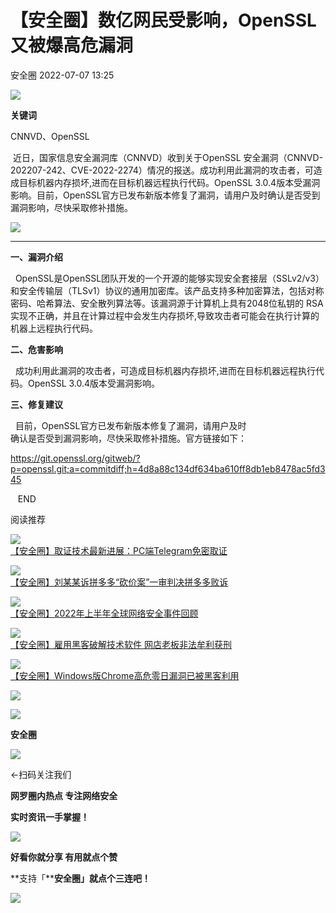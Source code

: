 #  【安全圈】数亿网民受影响，OpenSSL又被爆高危漏洞   
 安全圈   2022-07-07 13:25  
  
![](https://mmbiz.qpic.cn/mmbiz_png/aBHpjnrGylhYjcoAiaLYUrZdxEicd2xVT9maibhrXvZtqPRrb1tsIz6aEmPnuf7BicEXwCquEPeFQsVm9Inlk9H2Aw/640?wx_fmt=png "")  
  
**关键词**  
  
  
  
CNNVD、OpenSSL  
  
  
 近日，国家信息安全漏洞库（CNNVD）收到关于OpenSSL 安全漏洞（CNNVD-202207-242、CVE-2022-2274）情况的报送。成功利用此漏洞的攻击者，可造成目标机器内存损坏,进而在目标机器远程执行代码。OpenSSL 3.0.4版本受漏洞影响。目前，OpenSSL官方已发布新版本修复了漏洞，请用户及时确认是否受到漏洞影响，尽快采取修补措施。  
  
  
![](https://mmbiz.qpic.cn/mmbiz_png/aBHpjnrGylhYjcoAiaLYUrZdxEicd2xVT98KINXnDZeu0tOmNrr7GygYf0dbeEkFRvibQlMibv1iaWkQiaGsJicPMscjg/640?wx_fmt=png "")  
  
****  
**一、漏洞介绍**  
  
  OpenSSL是OpenSSL团队开发的一个开源的能够实现安全套接层（SSLv2/v3）和安全传输层（TLSv1）协议的通用加密库。该产品支持多种加密算法，包括对称密码、哈希算法、安全散列算法等。该漏洞源于计算机上具有2048位私钥的 RSA 实现不正确，并且在计算过程中会发生内存损坏,导致攻击者可能会在执行计算的机器上远程执行代码。  
  
  
**二、危害影响**  
  
  成功利用此漏洞的攻击者，可造成目标机器内存损坏,进而在目标机器远程执行代码。OpenSSL 3.0.4版本受漏洞影响。  
  
  
**三、修复建议**  
  
  目前，OpenSSL官方已发布新版本修复了漏洞，请用户及时  
确认是否受到漏洞影响，尽快采取修补措施。官方链接如下：  
  
https://git.openssl.org/gitweb/?p=openssl.git;a=commitdiff;h=4d8a88c134df634ba610ff8db1eb8478ac5fd345  
  
   END    
  
  
阅读推荐  
  
  
![](https://mmbiz.qpic.cn/mmbiz_png/aBHpjnrGylhYjcoAiaLYUrZdxEicd2xVT9Ah7ZDbuEOmDD0kEmViaadq1gGT3XMX5IpmBiaKXkIEL9dr8Wkngkz88w/640?wx_fmt=png "")  
[【安全圈】取证技术最新进展：PC端Telegram免密取证](http://mp.weixin.qq.com/s?__biz=MzIzMzE4NDU1OQ==&mid=2652004055&idx=1&sn=ee858bb9769fdb31925525f780a481b5&chksm=f36f7297c418fb81af993a2db142da9af5c05bcf0113f3c47bc60a3a9df097f9ac3c4ab6bfa5&scene=21#wechat_redirect)  
  
  
  
![](https://mmbiz.qpic.cn/mmbiz_jpg/aBHpjnrGylhYjcoAiaLYUrZdxEicd2xVT9V6iaSVLVEoDX2P0bZalibK5ENS0icHL6FibHSDzeIpLhGoe84SDuRIugQA/640?wx_fmt=jpeg "")  
[【安全圈】刘某某诉拼多多“砍价案”一审判决拼多多败诉](http://mp.weixin.qq.com/s?__biz=MzIzMzE4NDU1OQ==&mid=2652004055&idx=2&sn=258419653c1fd5727f50524a1feb6b03&chksm=f36f7297c418fb816eabdcba1b8653f23ff62b6a17e418a6c223e09ab6d9f90c9ac0c8682749&scene=21#wechat_redirect)  
  
  
  
![](https://mmbiz.qpic.cn/mmbiz_png/aBHpjnrGylhYjcoAiaLYUrZdxEicd2xVT9M3qY9ggLaOE0Y3OAianI4vGIxKgcHDawIU1pjQWFDKDcxKu8HYlvlicw/640?wx_fmt=png "")  
[【安全圈】2022年上半年全球网络安全事件回顾](http://mp.weixin.qq.com/s?__biz=MzIzMzE4NDU1OQ==&mid=2652004055&idx=3&sn=11e648e9a5acf08d527f93d2ec286183&chksm=f36f7297c418fb810cf88887a0079baf2d817f35858cbe6bf600a5cd1e689db01ebc6caf5037&scene=21#wechat_redirect)  
  
  
  
![](https://mmbiz.qpic.cn/mmbiz_jpg/aBHpjnrGylhYjcoAiaLYUrZdxEicd2xVT9cNXicbcE12ys8ibqP3CEiaaUgtN8rgMibdHUg2jzia9Oyjh8y47k3ye2UCQ/640?wx_fmt=jpeg "")  
[【安全圈】雇用黑客破解技术软件 网店老板非法牟利获刑](http://mp.weixin.qq.com/s?__biz=MzIzMzE4NDU1OQ==&mid=2652004055&idx=4&sn=08ef96e6b3cdf3cb579705abafdf884d&chksm=f36f7297c418fb81bd3e8695e5cc229d729d1c0f012d6d511dcd5bebd836c145eda6d9525af1&scene=21#wechat_redirect)  
  
  
  
![](https://mmbiz.qpic.cn/mmbiz_jpg/aBHpjnrGylhYjcoAiaLYUrZdxEicd2xVT9kYZYicA4NvFicX1cFoich0TjSkAHShh6AHm9XN9LBJo5m68rysrZWLTwA/640?wx_fmt=jpeg "")  
[【安全圈】Windows版Chrome高危零日漏洞已被黑客利用](http://mp.weixin.qq.com/s?__biz=MzIzMzE4NDU1OQ==&mid=2652004055&idx=5&sn=b8eaccebd98826d441a9e56ee120840b&chksm=f36f7297c418fb8183920721584afaddbdcc91b004f35e5dbab4c494498c9ddb337c47b108ca&scene=21#wechat_redirect)  
  
  
  
  
![](https://mmbiz.qpic.cn/mmbiz_gif/aBHpjnrGylgeVsVlL5y1RPJfUdozNyCEft6M27yliapIdNjlcdMaZ4UR4XxnQprGlCg8NH2Hz5Oib5aPIOiaqUicDQ/640?wx_fmt=gif&wxfrom=5&wx_lazy=1 "")  
  
  
  
![](https://mmbiz.qpic.cn/mmbiz_png/aBHpjnrGylgeVsVlL5y1RPJfUdozNyCEDQIyPYpjfp0XDaaKjeaU6YdFae1iagIvFmFb4djeiahnUy2jBnxkMbaw/640?wx_fmt=png&wxfrom=5&wx_lazy=1&wx_co=1 "")  
  
**安全圈**  
  
![](https://mmbiz.qpic.cn/mmbiz_gif/aBHpjnrGylgeVsVlL5y1RPJfUdozNyCEft6M27yliapIdNjlcdMaZ4UR4XxnQprGlCg8NH2Hz5Oib5aPIOiaqUicDQ/640?wx_fmt=gif&wxfrom=5&wx_lazy=1 "")  
  
  
←扫码关注我们  
  
**网罗圈内热点 专注网络安全**  
  
**实时资讯一手掌握！**  
  
  
![](https://mmbiz.qpic.cn/mmbiz_gif/aBHpjnrGylgeVsVlL5y1RPJfUdozNyCE3vpzhuku5s1qibibQjHnY68iciaIGB4zYw1Zbl05GQ3H4hadeLdBpQ9wEA/640?wx_fmt=gif&wxfrom=5&wx_lazy=1 "")  
  
**好看你就分享 有用就点个赞**  
  
**支持「****安全圈」就点个三连吧！**  
  
![](https://mmbiz.qpic.cn/mmbiz_gif/aBHpjnrGylgeVsVlL5y1RPJfUdozNyCE3vpzhuku5s1qibibQjHnY68iciaIGB4zYw1Zbl05GQ3H4hadeLdBpQ9wEA/640?wx_fmt=gif&wxfrom=5&wx_lazy=1 "")  
  
